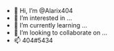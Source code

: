 - 👋 Hi, I’m @Alarix404
- 👀 I’m interested in ...
- 🌱 I’m currently learning ...
- 💞️ I’m looking to collaborate on ...
- 📫 404#5434

<!---
Alarix404/Alarix404 is a ✨ special ✨ repository because its `README.md` (this file) appears on your GitHub profile.
You can click the Preview link to take a look at your changes.
--->
